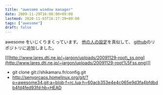 ```yaml
---
title: "awesome window manager"
date: 2009-11-29T16:08:00+09:00
lastmod: 2020-11-03T16:27:29+09:00
tags: ["awesome"]
draft: false
---
```


awesome をいじくりまくっています。
[他の人の設定](http://awesome.naquadah.org/wiki/User%5FConfiguration%5FFiles)を真似して、
[github](http://github.com/ac1965/awesome-config)のリポジトリに追加しました。

[[[http://www.lares.dti.ne.jp/~jargon/uploads/20091129-root\_ss.png](http://www.lares.dti.ne.jp/~jargon/uploads/20091129-root%5Fss.png)]]

-   git clone git://shikamaru.fr/config.git
-   <http://senyorcaos.homelinux.org/git/?p=awesome34.git;a=blob;f=rc.lua;h=60acb353e4e4c065e9d3fa4bfdbdb4fd4fed93fd;hb=HEAD>
